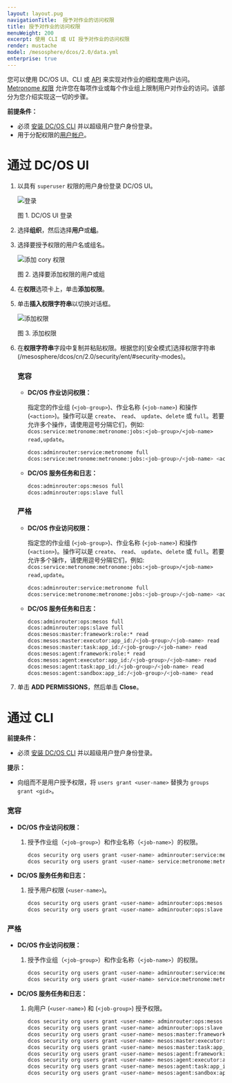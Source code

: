 ```yaml
---
layout: layout.pug
navigationTitle:  授予对作业的访问权限
title: 授予对作业的访问权限
menuWeight: 200
excerpt: 使用 CLI 或 UI 授予对作业的访问权限
render: mustache
model: /mesosphere/dcos/2.0/data.yml
enterprise: true
---
```


您可以使用 DC/OS UI、CLI 或 [API](/mesosphere/dcos/cn/2.0/security/ent/iam-api/) 来实现对作业的细粒度用户访问。[Metronome 权限](/mesosphere/dcos/cn/2.0/security/ent/perms-reference/#marathon-metronome) 允许您在每项作业或每个作业组上限制用户对作业的访问。该部分为您介绍实现这一切的步骤。

**前提条件：**

- 必须 [安装 DC/OS CLI](/mesosphere/dcos/cn/2.0/cli/install/) 并以超级用户登户身份登录。
- 用于分配权限的[用户帐户](/mesosphere/dcos/cn/2.0/security/ent/users-groups/)。

<a name="job-group-access-via-ui"></a>

# 通过 DC/OS UI

1. 以具有 `superuser` 权限的用户身份登录 DC/OS UI。

   ![登录](/mesosphere/dcos/2.0/img/LOGIN-EE-Modal_View-1_12.png)

   图 1. DC/OS UI 登录

1. 选择**组织**，然后选择**用户**或**组**。

1. 选择要授予权限的用户名或组名。

    ![添加 cory 权限](/mesosphere/dcos/2.0/img/GUI-Organization-Users-Users_List_View_w_Users-1_12.png)

    图 2. 选择要添加权限的用户或组

1. 在**权限**选项卡上，单击**添加权限**。

1. 单击**插入权限字符串**以切换对话框。

    ![添加权限](/mesosphere/dcos/2.0/img/GUI-Organization-Users-User_Alice_Add_Gen_Perms-1_12.png)

    图 3. 添加权限

1. 在**权限字符串**字段中复制并粘贴权限。根据您的[安全模式]选择权限字符串(/mesosphere/dcos/cn/2.0/security/ent/#security-modes)。

    ### 宽容

    - **DC/OS 作业访问权限：**

       指定您的作业组 (`<job-group>`)、作业名称 (`<job-name>`) 和操作 (`<action>`)。操作可以是 `create`、 `read`、 `update`、`delete` 或 `full`。若要允许多个操作，请使用逗号分隔它们，例如: `dcos:service:metronome:metronome:jobs:<job-group>/<job-name> read,update`。

       ```bash
       dcos:adminrouter:service:metronome full
       dcos:service:metronome:metronome:jobs:<job-group>/<job-name> <action>
       ```

    - **DC/OS 服务任务和日志：**

       ```bash
       dcos:adminrouter:ops:mesos full
       dcos:adminrouter:ops:slave full
       ```

    ### 严格

    - **DC/OS 作业访问权限：**

       指定您的作业组 (`<job-group>`)、作业名称 (`<job-name>`) 和操作 (`<action>`)。操作可以是 `create`、 `read`、 `update`、`delete` 或 `full`。若要允许多个操作，请使用逗号分隔它们，例如: `dcos:service:metronome:metronome:jobs:<job-group>/<job-name> read,update`。

       ```bash
       dcos:adminrouter:service:metronome full
       dcos:service:metronome:metronome:jobs:<job-group>/<job-name> <action>
       ```

    - **DC/OS 服务任务和日志：**

       ```bash
       dcos:adminrouter:ops:mesos full
       dcos:adminrouter:ops:slave full
       dcos:mesos:master:framework:role:* read
       dcos:mesos:master:executor:app_id:/<job-group>/<job-name> read
       dcos:mesos:master:task:app_id:/<job-group>/<job-name> read
       dcos:mesos:agent:framework:role:* read
       dcos:mesos:agent:executor:app_id:/<job-group>/<job-name> read
       dcos:mesos:agent:task:app_id:/<job-group>/<job-name> read
       dcos:mesos:agent:sandbox:app_id:/<job-group>/<job-name> read
       ```       

1. 单击 **ADD PERMISSIONS**，然后单击 **Close**。


# <a name="job-group-access-via-cli"></a>通过 CLI

**前提条件：**

- 必须 [安装 DC/OS CLI](/mesosphere/dcos/cn/2.0/cli/install/) 并以超级用户登户身份登录。

**提示：**

- 向组而不是用户授予权限，将 `users grant <user-name>` 替换为 `groups grant <gid>`。

### 宽容

- **DC/OS 作业访问权限：**

    1. 授予作业组（`<job-group>`）和作业名称（`<job-name>`）的权限。

        ```bash
        dcos security org users grant <user-name> adminrouter:service:metronome full --description "Controls access to Metronome services"
        dcos security org users grant <user-name> service:metronome:metronome:jobs:<job-group>/<job-name> full --description "Controls access to <job-group>/<job-name>"
        ```

- **DC/OS 服务任务和日志：**

    1. 授予用户权限 (`<user-name>`)。

        ```bash
        dcos security org users grant <user-name> adminrouter:ops:mesos full --description "Grants access to the Mesos master API/UI and task details"
        dcos security org users grant <user-name> adminrouter:ops:slave full --description "Grants access to the Mesos agent API/UI and task details such as logs"
        ```   

### 严格

- **DC/OS 作业访问权限：**

    1. 授予作业组（`<job-group>`）和作业名称（`<job-name>`）的权限。

        ```bash
        dcos security org users grant <user-name> adminrouter:service:metronome full --description "Controls access to Metronome services"
        dcos security org users grant <user-name> service:metronome:metronome:jobs:<job-group>/<job-name> full --description "Controls access to <job-group>/<job-name>"
        ```

- **DC/OS 服务任务和日志：**

   1. 向用户 (`<user-name>`) 和 (`<job-group>`) 授予权限。

        ```bash
        dcos security org users grant <user-name> adminrouter:ops:mesos full --description "Grants access to the Mesos master API/UI and task details"
        dcos security org users grant <user-name> adminrouter:ops:slave full --description "Grants access to the Mesos agent API/UI and task details such as logs"
        dcos security org users grant <user-name> mesos:master:framework:role:* read --description "Controls access to frameworks registered with the Mesos default role"
        dcos security org users grant <user-name> mesos:master:executor:app_id:/<job-group>/<job-name> read --description "Controls access to executors running inside <job-group>/<job-name>"
        dcos security org users grant <user-name> mesos:master:task:app_id:/<job-group>/<job-name> read --description "Controls access to tasks running inside <job-group>/<job-name>"
        dcos security org users grant <user-name> mesos:agent:framework:role:* read --description "Controls access to information about frameworks registered under the Mesos default role"
        dcos security org users grant <user-name> mesos:agent:executor:app_id:/<job-group>/<job-name> read --description "Controls access to executors running inside <job-group>/<job-name>"
        dcos security org users grant <user-name> mesos:agent:task:app_id:/<job-group>/<job-name> read --description "Controls access to tasks running inside <job-group>/<job-name>"
        dcos security org users grant <user-name> mesos:agent:sandbox:app_id:/<gid>/ read --description "Controls access to the sandboxes of <job-group>/<job-name>"
        ```
